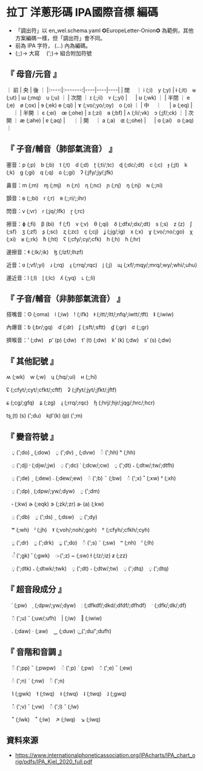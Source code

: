# 拉丁 洋蔥形碼 IPA國際音標 編碼

- 「調出符」以 en_wel.schema.yaml ✪EuropeLetter-Onion✪ 為範例，其他方案編碼一樣，但「調出符」會不同。
- 前為 IPA 字符， (…) 內為編碼。
-  (;;)→ 大寫　 (';)→ 組合附加符號


## 『 母音/元音 』
｜ 前 | 央 | 後 ｜
|:----:|:-------:|----|----|----|
| 閉　 ｜ i (;i)　y (;y) | ɨ (;it)　ʉ (;ut) | ɯ (;mq)　u (;u) ｜
| 次閉 ｜ ɪ (;;ii)　ʏ (;;yi) | 　 | ʊ (;wk) ｜
| 半閉 ｜ e (;e)　ø (;ox) | ɘ (;ek) ɵ (;qi) | ɤ (;vo/;yo/;oy)　o (;o) ｜
| 中　 ｜ 　 | ə (;eq) | 　 ｜
| 半開 ｜ ɛ (;ei)　œ (;ohe) | ɜ (;zi)　ɞ (;bf) | ʌ (;li/;vk)　ɔ (;jf/;ck) ｜
| 次開 ｜ æ (;ahe) | ɐ (;aq) | 　 ｜
| 開　 ｜ a (;a)　ɶ (;;ohe) | 　 | ɑ (;ai)　ɒ (;aq) ｜


## 『 子音/輔音（肺部氣流音） 』

塞音：p (;p)　b (;b)　t (;t)　d (;d)　ʈ (;ti/;tc)　ɖ (;dc/;dt)　c (;c)　ɟ (;jt)　k (;k)　ɡ (;gi)　q (;q)　ɢ (;;gi)　ʔ (;jfy/;jy/;jfk)

鼻音：m (;m)　ɱ (;mj)　n (;n)　ɳ (;nc)　ɲ (;nj)　ŋ (;nj)　ɴ (;;ni)

顫音：ʙ (;;bi)　r (;r)　ʀ (;;ri/;;ihr)

閃音：ⱱ (;vr)　ɾ (;jq/;lfk)　ɽ (;rc)

擦音：ɸ (;fi)　β (bi)　f (;f)　v (;v)　θ (;qi)　ð (;dfx/;dx/;dt)　s (;s)　z (z)　ʃ (;sf)　ʒ (;zf)　ʂ (;sc)　ʐ (;zc)　ç (;cj)　ʝ (;jg/;ig)　x (;x)　ɣ (;vo/;no/;go)　χ (;xi)　ʁ (;;rk)　ħ (;ht)　ʕ (;cfy/;cy/;cfk)　h (;h)　ɦ (;hr)

邊擦音：ɬ (;lk/;ik)　ɮ (;lzf/;lhzf)

近音：ʋ (;vf/;yi)　ɹ (;rq)　ɻ (;rrq/;rqc)　j (;j)　ɰ (;xf/;mqy/;mrq/;wy/;whi/;uhu)

邊近音：l (;l)　ɭ (;lc)　ʎ (;yq)　ʟ (;;li)


## 『 子音/輔音（非肺部氣流音） 』

搭嘴音：ʘ (;oma)　ǀ (;iw)　ǃ (;ifk)　ǂ (;itt/;ltt/;nfq/;iwtt/;tft)　ǁ (;iwiw)

內爆音：ɓ (;br/;gq)　ɗ (;dr)　ʄ (;sft/;sftt)　ɠ (;gr)　ʛ (;;gr)

擠喉音：ʼ (;dw)　pʼ (p) (;dw)　tʼ (t) (;dw)　kʼ (k) (;dw)　sʼ (s) (;dw)


## 『 其他記號 』

ʍ (;wk)　w (;w)　ɥ (;hq/;ui)　ʜ (;;hi)

ʢ (;cfyt/;cyt/;cfkt/;cftf)　ʡ (;jfyt/;jyt/;jfkt/;jftf)

ɕ (;cg/;gfq)　ʑ (;zg)　ɻ (;rrq/;rqc)　ɧ (;hrj/;hjr/;jqg/;hrc/;hcr)

ts͜ (t) (s) (';du)　kp͡ (k) (p) (';m)


## 『 變音符號 』

　◌̥ (';do) ˳ (;dow)　◌̬ (';dv) ˬ (;dvw)　◌ͪ (';hh) ʰ (;hh)

　◌̹ (';dj) ˒ (;djw/;jw)　◌̜ (';dc) ˓ (;dcw/;cw)　◌̟ (';dt) ˖ (;dtw/;tw/;dtfh)

　◌̠ (';de) ˍ (;dew) ˗ (;dew/;ew)　◌̈ (';b) ¨ (;bw)　◌̽ (';x) ˟ (;xw) ˣ (;xh)

　◌̩ (';dp) ˌ (;dpw/;yw/;dyw)　◌̯ (';dm)

　˞ (;kw) ɚ (;eqk) ɝ (;zk/;zr) a˞ (a) (;kw)

　◌̤ (';db)　◌̰ (';ds) ˷ (;dsw)　◌̼ (';dy)

　ʷ (;wh)　ʲ (;jh)　ˠ (;voh/;noh/;goh)　ˤ (;cfyh/;cfkh/;cyh)

　◌̪ (';dr)　◌̺ (';drk)　◌̻ (';do)　◌̃ (';s) ˜ (;sw)　ⁿ (;nh)　ˡ (;lh)

　◌̚ (';gk) ˺ (;gwk)　◌̴ (';z) ~ (;sw) ɫ (;lz/;iz) ᵶ (;zz)

　◌̝ (';dtk) ˔ (;dtwk/;twk)　◌̞ (';dt) ˕ (;dtw/;tw)　◌̘ (';dtq)　◌̙ (';dtq)


## 『 超音段成分 』

　ˈ (;pw)　ˌ (;dpw/;yw/;dyw)　ː (;dfkdf/;dkd/;dfdf/;dfhdf)　ˑ (;dfk/;dk/;df)

　◌̆ (';u) ˘ (;uw/;ufh)　| (;iw)　‖ (;iwiw)

　. (;daw) · (;aw)　‿ (;duw) ◌͜ (';du/';dufh)


## 『 音階和音調 』

　◌̋ (';pp) ˝ (;pwpw)　◌́ (';p) ˊ (;pw)　◌̄ (';e) ˉ (;ew)

　◌̀ (';n) ˋ (;nw)　◌̏ (';n)

　˥ (;gwk)　˦ (;twq)　˧ (;twq)　˨ (;twq)　˩ (;gwq)

　◌̌ (';v) ˇ (;vw)　◌̂ (';l) ˆ (;lw)

　ꜜ (;lwk)　ꜛ (;lw)　↗ (;lwq)　↘ (;lwq)


## 資料來源

- https://www.internationalphoneticassociation.org/IPAcharts/IPA_chart_orig/pdfs/IPA_Kiel_2020_full.pdf


